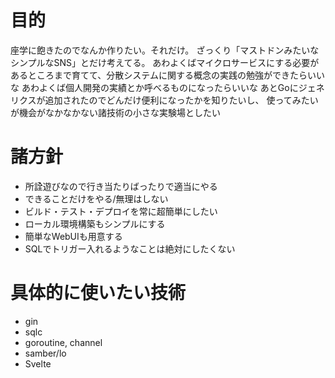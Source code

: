 # 目的
座学に飽きたのでなんか作りたい。それだけ。
ざっくり「マストドンみたいなシンプルなSNS」とだけ考えてる。
あわよくばマイクロサービスにする必要があるところまで育てて、分散システムに関する概念の実践の勉強ができたらいいな
あわよくば個人開発の実績とか呼べるものになったらいいな
あとGoにジェネリクスが追加されたのでどんだけ便利になったかを知りたいし、
使ってみたいが機会がなかなかない諸技術の小さな実験場としたい

# 諸方針
- 所詮遊びなので行き当たりばったりで適当にやる  
- できることだけをやる/無理はしない 
- ビルド・テスト・デプロイを常に超簡単にしたい  
- ローカル環境構築もシンプルにする  
- 簡単なWebUIも用意する  
- SQLでトリガー入れるようなことは絶対にしたくない  

# 具体的に使いたい技術
- gin
- sqlc
- goroutine, channel
- samber/lo
- Svelte